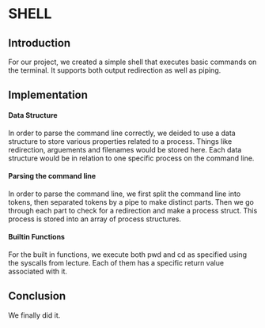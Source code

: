 # SHELL #

## Introduction ##
For our project, we created a simple shell that executes basic commands on the terminal. It supports both output redirection as well as piping. 
## Implementation ##

#### Data Structure ####
In order to parse the command line correctly, we deided to use a data structure to store various properties related to a process. 
Things like redirection, arguements and filenames would be stored here. 
Each data structure would be in relation to one specific process on the command line. 
#### Parsing the command line ####
In order to parse the command line, we first split the command line into tokens, 
then separated tokens by a pipe to make distinct parts. 
Then we go through each part to check for a redirection and make a process struct. 
This process is stored into an array of process structures. 

#### Builtin Functions ####
For the built in functions, we execute both pwd and cd as specified using the syscalls from lecture. Each of them has a specific return value associated with it.

## Conclusion ##


We finally did it.